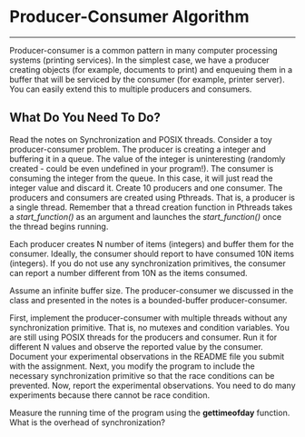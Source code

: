 
# Producer-Consumer Algorithm
-----------------------------------------

Producer-consumer is a common pattern in many computer processing systems (printing services). In the simplest case, we have a producer creating objects (for example, documents to print) and enqueuing them in a buffer that will be serviced by the consumer (for example, printer server). You can easily extend this to multiple producers and consumers.


## What Do You Need To Do?

Read the notes on Synchronization and POSIX threads.
Consider a toy producer-consumer problem. The producer is creating a integer and buffering it in a queue. The value of the integer is uninteresting (randomly created - could be even undefined in your program!). The consumer is consuming the integer from the queue. In this case, it will just read the integer value and discard it. Create 10 producers and one consumer. The producers and consumers are created using Pthreads. That is, a producer is a single thread.
Remember that a thread creation function in Pthreads takes a *start_function()* as an argument and launches the *start_function()* once the thread begins running.

Each producer creates N number of items (integers) and buffer them for the consumer. Ideally, the consumer should report to have consumed 10N items (integers). If you do not use any synchronization primitives, the consumer can report a number different from 10N as the items consumed.

Assume an infinite buffer size. The producer-consumer we discussed in the class and presented in the notes is a bounded-buffer producer-consumer.

First, implement the producer-consumer with multiple threads without any
synchronization primitive. That is, no mutexes and condition variables. You are still using POSIX threads for the producers and consumer. Run it for different N values and observe the reported value by the consumer. Document your experimental observations in the README file you submit with the assignment.
Next, you modify the program to include the necessary synchronization primitive so that the race conditions can be prevented. Now, report the experimental observations. You need to do many experiments because there cannot be race condition.

Measure the running time of the program using the **gettimeofday** function.
What is the overhead of synchronization?